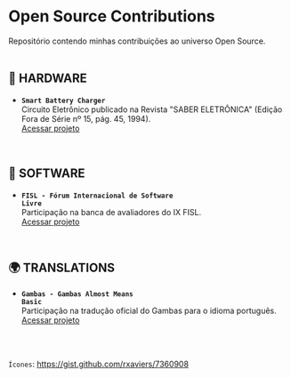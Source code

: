 # Open Source Contributions

Repositório contendo minhas contribuições ao universo Open Source.  
<br />

## :satellite: HARDWARE
* **<code>Smart Battery Charger</code>**  
Circuito Eletrônico publicado na Revista "SABER ELETRÔNICA" (Edição Fora de Série nº 15, pág. 45, 1994).  
[Acessar projeto](https://github.com/fermyno/open-source-contributions/tree/main/hardware/smart-battery-charger)
<br />

## :floppy_disk: SOFTWARE
* **<code>FISL - Fórum Internacional de Software Livre</code>**  
Participação na banca de avaliadores do IX FISL.  
[Acessar projeto](https://github.com/fermyno/open-source-contributions/tree/main/software/fisl9)
<br />

## :earth_africa: TRANSLATIONS
* **<code>Gambas - Gambas Almost Means Basic</code>**  
Participação na tradução oficial do Gambas para o idioma português.  
[Acessar projeto](https://github.com/fermyno/open-source-contributions/tree/main/translation/gambas)
<br />
<br />

<code>Ícones</code>: https://gist.github.com/rxaviers/7360908
